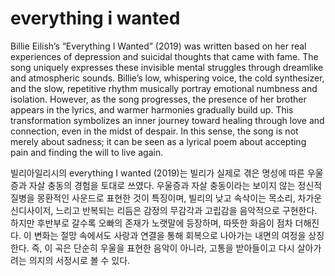 # everything i wanted

Billie Eilish’s “Everything I Wanted” (2019) was written based on her real experiences of depression and suicidal thoughts that came with fame. The song uniquely expresses these invisible mental struggles through dreamlike and atmospheric sounds. Billie’s low, whispering voice, the cold synthesizer, and the slow, repetitive rhythm musically portray emotional numbness and isolation. However, as the song progresses, the presence of her brother appears in the lyrics, and warmer harmonies gradually build up. This transformation symbolizes an inner journey toward healing through love and connection, even in the midst of despair. In this sense, the song is not merely about sadness; it can be seen as a lyrical poem about accepting pain and finding the will to live again.

빌리아일리시의 everything I wanted (2019)는 빌리가 실제로 겪은 명성에 따른 우울증과 자살 충동의 경험을 토대로 쓰였다. 우울증과 자살 충동이라는 보이지 않는 정신적 질병을 몽환적인 사운드로 표현한 것이 특징이며, 빌리의 낮고 속삭이는 목소리, 차가운 신디사이저, 느리고 반복되는 리듬은 감정의 무감각과 고립감을 음악적으로 구현한다. 하지만 후반부로 갈수록 오빠의 존재가 노랫말에 등장하며, 따뜻한 화음이 점차 더해진다. 이 변화는 절망 속에서도 사랑과 연결을 통해 회복으로 나아가는 내면의 여정을 상징한다. 즉, 이 곡은 단순히 우울을 표현한 음악이 아니라, 고통을 받아들이고 다시 살아가려는 의지의 서정시로 볼 수 있다.
